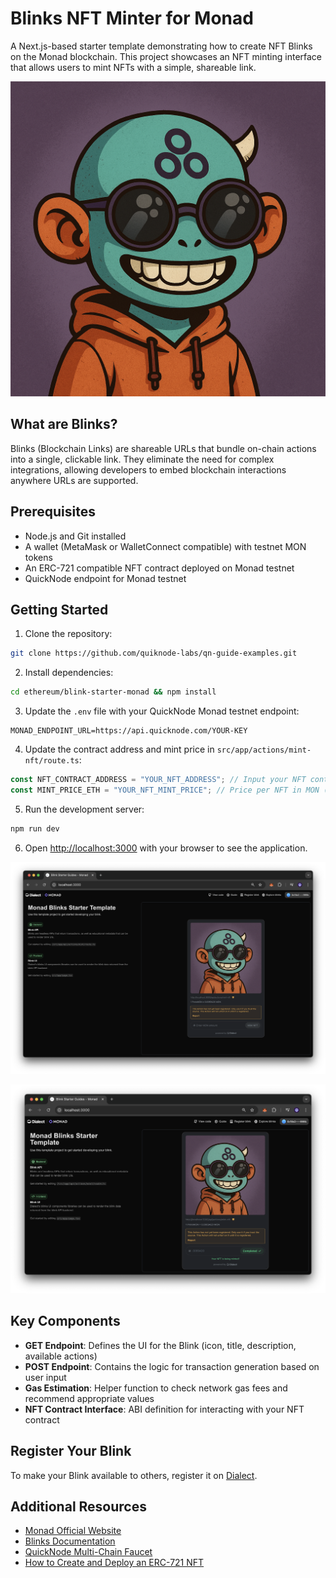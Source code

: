 # Blinks NFT Minter for Monad

A Next.js-based starter template demonstrating how to create NFT Blinks on the Monad blockchain. This project showcases an NFT minting interface that allows users to mint NFTs with a simple, shareable link.

![Blink Interface](/public/nft-mint.png)

## What are Blinks?

Blinks (Blockchain Links) are shareable URLs that bundle on-chain actions into a single, clickable link. They eliminate the need for complex integrations, allowing developers to embed blockchain interactions anywhere URLs are supported.

## Prerequisites

- Node.js and Git installed
- A wallet (MetaMask or WalletConnect compatible) with testnet MON tokens
- An ERC-721 compatible NFT contract deployed on Monad testnet
- QuickNode endpoint for Monad testnet 

## Getting Started

1. Clone the repository:

```bash
git clone https://github.com/quiknode-labs/qn-guide-examples.git
```

2. Install dependencies:

```bash
cd ethereum/blink-starter-monad && npm install
```

3. Update the `.env` file with your QuickNode Monad testnet endpoint:

```
MONAD_ENDPOINT_URL=https://api.quicknode.com/YOUR-KEY
```

4. Update the contract address and mint price in `src/app/actions/mint-nft/route.ts`:

```typescript
const NFT_CONTRACT_ADDRESS = "YOUR_NFT_ADDRESS"; // Input your NFT contract address
const MINT_PRICE_ETH = "YOUR_NFT_MINT_PRICE"; // Price per NFT in MON (adjust as configured by your smart contract)
```

5. Run the development server:

```bash
npm run dev
```

6. Open [http://localhost:3000](http://localhost:3000) with your browser to see the application.

![Blink NFT](./public/blinks-nft-1.png)

![Blink NFT](./public/blinks-nft-2.png)

## Key Components

- **GET Endpoint**: Defines the UI for the Blink (icon, title, description, available actions)
- **POST Endpoint**: Contains the logic for transaction generation based on user input
- **Gas Estimation**: Helper function to check network gas fees and recommend appropriate values
- **NFT Contract Interface**: ABI definition for interacting with your NFT contract

## Register Your Blink

To make your Blink available to others, register it on [Dialect](https://terminal.dial.to/).

## Additional Resources

- [Monad Official Website](https://www.monad.xyz/)
- [Blinks Documentation](https://docs.dialect.to/blinks/)
- [QuickNode Multi-Chain Faucet](https://faucet.quicknode.com/drip)
- [How to Create and Deploy an ERC-721 NFT](https://www.quicknode.com/guides/ethereum-development/nfts/how-to-create-and-deploy-an-erc-721-nft)
